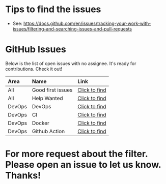 # Tips to find the issues

- See: https://docs.github.com/en/issues/tracking-your-work-with-issues/filtering-and-searching-issues-and-pull-requests

# GitHub Issues

Below is the list of open issues with no assignee. It's ready for contributions. Check it out!

| Area   | Name              | Link                                                                                                                                       |
| :----- | :---------------- | :----------------------------------------------------------------------------------------------------------------------------------------- |
| All    | Good first issues | [Click to find](https://github.com/issues?q=is%3Aopen+label%3A%22good+first+issue%22+comments%3A0+no%3Aassignee)                           |
| All    | Help Wanted       | [Click to find](https://github.com/issues?q=is%3Aopen+no%3Aassignee+label%3A%22help+wanted%22+)                                            |
| DevOps | DevOps            | [Click to find](https://github.com/issues?q=is%3Aopen+is%3Aissue+no%3Aassignee+label%3ACI%2FCD%2CCI%2CDevOps%2Carea%2FCI%2CInfrastructure) |
| DevOps | CI                | [Click to find](https://github.com/issues?q=is%3Aopen+is%3Aissue+no%3Aassignee+label%3ACI)                                                 |
| DevOps | Docker            | [Click to find](https://github.com/issues?q=is%3Aopen+is%3Aissue+label%3Adocker+no%3Aassignee)                                             |
| DevOps | Github Action     | [Click to find](https://github.com/issues?q=is%3Aopen+no%3Aassignee+label%3Agithub_actions)                                                |

# For more request about the filter. Please open an issue to let us know. Thanks!
